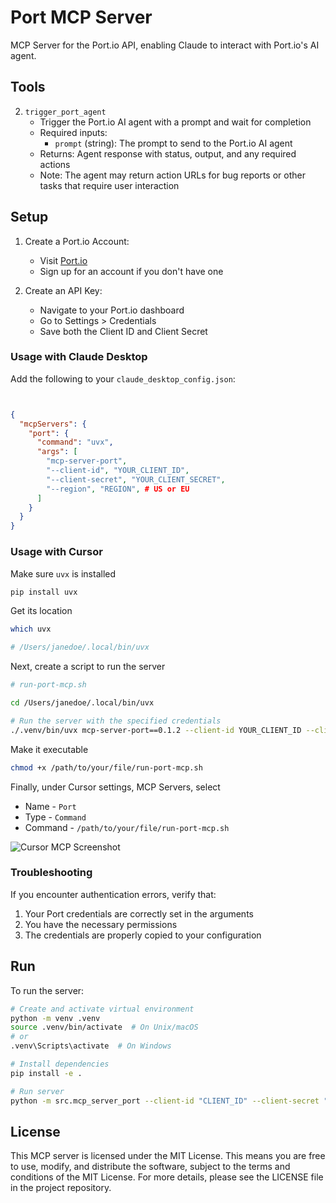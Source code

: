 # Port MCP Server

MCP Server for the Port.io API, enabling Claude to interact with Port.io's AI agent.

## Tools

2. `trigger_port_agent`
   - Trigger the Port.io AI agent with a prompt and wait for completion
   - Required inputs:
     - `prompt` (string): The prompt to send to the Port.io AI agent
   - Returns: Agent response with status, output, and any required actions
   - Note: The agent may return action URLs for bug reports or other tasks that require user interaction

## Setup

1. Create a Port.io Account:
   - Visit [Port.io](https://www.getport.io/)
   - Sign up for an account if you don't have one

2. Create an API Key:
   - Navigate to your Port.io dashboard
   - Go to Settings > Credentials
   - Save both the Client ID and Client Secret

### Usage with Claude Desktop

Add the following to your `claude_desktop_config.json`:

```json


{
  "mcpServers": {
    "port": {
      "command": "uvx",
      "args": [
        "mcp-server-port",
        "--client-id", "YOUR_CLIENT_ID",
        "--client-secret", "YOUR_CLIENT_SECRET",
        "--region", "REGION", # US or EU
      ]
    }
  }
} 
```

### Usage with Cursor

Make sure `uvx` is installed
```bash
pip install uvx
```

Get its location
```bash
which uvx

# /Users/janedoe/.local/bin/uvx
```

Next, create a script to run the server
```bash
# run-port-mcp.sh

cd /Users/janedoe/.local/bin/uvx

# Run the server with the specified credentials
./.venv/bin/uvx mcp-server-port==0.1.2 --client-id YOUR_CLIENT_ID --client-secret YOUR_CLIENT_SECRET --region YOUR_REGION
```

Make it executable
```bash
chmod +x /path/to/your/file/run-port-mcp.sh
```

Finally, under Cursor settings, MCP Servers, select
* Name - `Port`
* Type - `Command`
* Command - `/path/to/your/file/run-port-mcp.sh`

![Cursor MCP Screenshot](@cursor_mcp_screenshot.png)

### Troubleshooting

If you encounter authentication errors, verify that:
1. Your Port credentials are correctly set in the arguments
2. You have the necessary permissions
3. The credentials are properly copied to your configuration

## Run

To run the server:

```bash
# Create and activate virtual environment
python -m venv .venv
source .venv/bin/activate  # On Unix/macOS
# or
.venv\Scripts\activate  # On Windows

# Install dependencies
pip install -e .

# Run server
python -m src.mcp_server_port --client-id "CLIENT_ID" --client-secret "CLIENT_SECRET" --region "REGION"
```

## License

This MCP server is licensed under the MIT License. This means you are free to use, modify, and distribute the software, subject to the terms and conditions of the MIT License. For more details, please see the LICENSE file in the project repository.